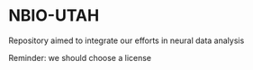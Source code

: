 # NBIO-UTAH
Repository aimed to integrate our efforts in neural data analysis

Reminder: we should choose a license

